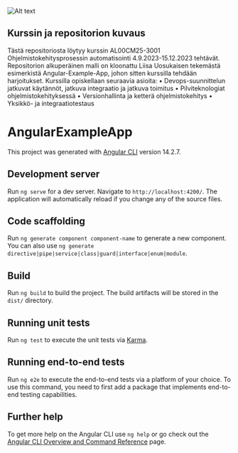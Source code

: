 ![Alt text](https://raw.githubusercontent.com/matiassingers/awesome-readme/master/icon.png)
## Kurssin ja repositorion kuvaus
Tästä repositoriosta löytyy kurssin AL00CM25-3001 Ohjelmistokehitysprosessin automatisointi 4.9.2023-15.12.2023 tehtävät.
Repositorion alkuperäinen malli on kloonattu Liisa Uosukaisen tekemästä esimerkistä Angular-Example-App, johon sitten kurssilla tehdään harjoitukset.
Kurssilla opiskellaan seuraavia asioita:
• Devops-suunnittelun jatkuvat käytännöt, jatkuva integraatio ja jatkuva toimitus
• Pilviteknologiat ohjelmistokehityksessä
• Versionhallinta ja ketterä ohjelmistokehitys
• Yksikkö- ja integraatiotestaus


# AngularExampleApp

This project was generated with [Angular CLI](https://github.com/angular/angular-cli) version 14.2.7.

## Development server

Run `ng serve` for a dev server. Navigate to `http://localhost:4200/`. The application will automatically reload if you change any of the source files.

## Code scaffolding

Run `ng generate component component-name` to generate a new component. You can also use `ng generate directive|pipe|service|class|guard|interface|enum|module`.

## Build

Run `ng build` to build the project. The build artifacts will be stored in the `dist/` directory.

## Running unit tests

Run `ng test` to execute the unit tests via [Karma](https://karma-runner.github.io).

## Running end-to-end tests

Run `ng e2e` to execute the end-to-end tests via a platform of your choice. To use this command, you need to first add a package that implements end-to-end testing capabilities.

## Further help

To get more help on the Angular CLI use `ng help` or go check out the [Angular CLI Overview and Command Reference](https://angular.io/cli) page.
